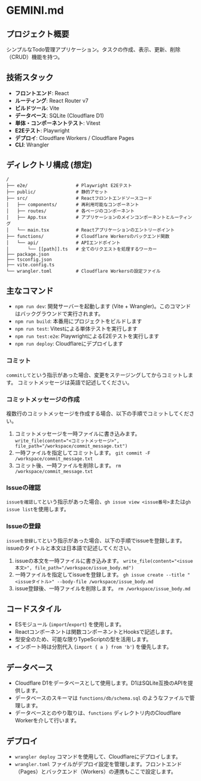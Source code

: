 ﻿# GEMINI.md

## プロジェクト概要

シンプルなTodo管理アプリケーション。タスクの作成、表示、更新、削除（CRUD）機能を持つ。

## 技術スタック

- **フロントエンド**: React
- **ルーティング**: React Router v7
- **ビルドツール**: Vite
- **データベース**: SQLite (Cloudflare D1)
- **単体・コンポーネントテスト**: Vitest
- **E2Eテスト**: Playwright
- **デプロイ**: Cloudflare Workers / Cloudflare Pages
- **CLI**: Wrangler

## ディレクトリ構成 (想定)

```
/
├── e2e/                  # Playwright E2Eテスト
├── public/               # 静的アセット
├── src/                  # Reactフロントエンドソースコード
│   ├── components/       # 再利用可能なコンポーネント
│   ├── routes/           # 各ページのコンポーネント
│   ├── App.tsx           # アプリケーションのメインコンポーネントとルーティング
│   └── main.tsx          # Reactアプリケーションのエントリーポイント
├── functions/            # Cloudflare Workersのバックエンド関数
│   └── api/              # APIエンドポイント
│       └── [[path]].ts   # 全てのリクエストを処理するワーカー
├── package.json
├── tsconfig.json
├── vite.config.ts
└── wrangler.toml         # Cloudflare Workersの設定ファイル
```

## 主なコマンド

- `npm run dev`: 開発サーバーを起動します (Vite + Wrangler)。このコマンドはバックグラウンドで実行されます。
- `npm run build`: 本番用にプロジェクトをビルドします
- `npm run test`: Vitestによる単体テストを実行します
- `npm run test:e2e`: PlaywrightによるE2Eテストを実行します
- `npm run deploy`: Cloudflareにデプロイします

### コミット
`commitして`という指示があった場合、変更をステージングしてからコミットします。
コミットメッセージは英語で記述してください。

### コミットメッセージの作成
複数行のコミットメッセージを作成する場合、以下の手順でコミットしてください。
1. コミットメッセージを一時ファイルに書き込みます。
   `write_file(content="<コミットメッセージ>", file_path="/workspace/commit_message.txt")`
2. 一時ファイルを指定してコミットします。
   `git commit -F /workspace/commit_message.txt`
3. コミット後、一時ファイルを削除します。
   `rm /workspace/commit_message.txt`

### Issueの確認
`issueを確認して`という指示があった場合、`gh issue view <issue番号>`または`gh issue list`を使用します。

### Issueの登録
`issueを登録して`という指示があった場合、以下の手順でissueを登録します。
issueのタイトルと本文は日本語で記述してください。
1. issueの本文を一時ファイルに書き込みます。
   `write_file(content="<issue本文>", file_path="/workspace/issue_body.md")`
2. 一時ファイルを指定してissueを登録します。
   `gh issue create --title "<issueタイトル>" --body-file /workspace/issue_body.md`
3. issue登録後、一時ファイルを削除します。
   `rm /workspace/issue_body.md`

## コードスタイル

- ESモジュール (`import`/`export`) を使用します。
- Reactコンポーネントは関数コンポーネントとHooksで記述します。
- 型安全のため、可能な限りTypeScriptの型を活用します。
- インポート時は分割代入 (`import { a } from 'b'`) を優先します。

## データベース

- Cloudflare D1をデータベースとして使用します。D1はSQLite互換のAPIを提供します。
- データベースのスキーマは `functions/db/schema.sql` のようなファイルで管理します。
- データベースとのやり取りは、`functions` ディレクトリ内のCloudflare Workerを介して行います。

## デプロイ

- `wrangler deploy` コマンドを使用して、Cloudflareにデプロイします。
- `wrangler.toml` ファイルがデプロイ設定を管理します。フロントエンド（Pages）とバックエンド（Workers）の連携もここで設定します。